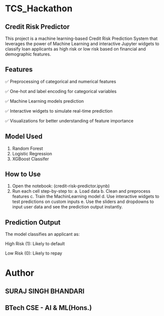 # TCS_Hackathon
## Credit Risk Predictor

This project is a machine learning-based Credit Risk Prediction System that leverages the power of Machine Learning and interactive Jupyter widgets to classify loan applicants as high risk or low risk based on financial and demographic features.

## Features
✅ Preprocessing of categorical and numerical features

✅ One-hot and label encoding for categorical variables

✅ Machine Learning models prediction

✅ Interactive widgets to simulate real-time prediction

✅ Visualizations for better understanding of feature importance

## Model Used
1. Random Forest
2. Logistic Regression
3. XGBoost Classifer

## How to Use
1. Open the notebook: (credit-risk-predictor.ipynb)
2. Run each cell step-by-step to:
     a. Load data
     b. Clean and preprocess features
     c. Train the MachinLearning model
     d. Use interactive widgets to test predictions on custom inputs
     e. Use the sliders and dropdowns to input user data and see the prediction output instantly.

   
## Prediction Output
The model classifies an applicant as:

High Risk (1): Likely to default

Low Risk (0): Likely to repay


# Author
## SURAJ SINGH BHANDARI
## BTech CSE - AI & ML(Hons.)
